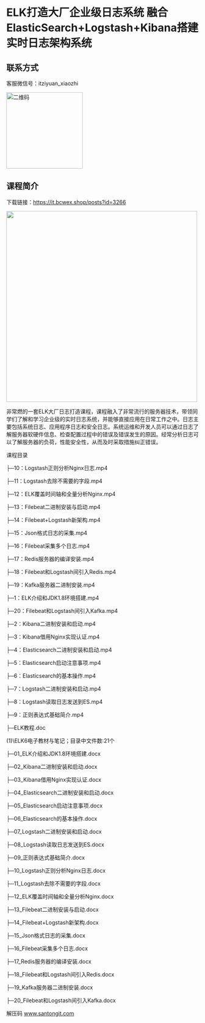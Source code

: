# ELK打造大厂企业级日志系统 融合ElasticSearch+Logstash+Kibana搭建实时日志架构系统

## 联系方式

客服微信号：itziyuan_xiaozhi

<img src="https://ziyuanyun.oss-cn-guangzhou.aliyuncs.com/common/20240614073449/666b82192834a.jpg" width="200" height="200" alt="二维码">

## 课程简介

下载链接：https://it.bcwex.shop/posts?id=3266

<img src="https://ziyuanyun.oss-cn-guangzhou.aliyuncs.com/yun/20240515185107/6644939b2f863.jpg" width="500" alt="">

  非常燃的一套ELK大厂日志打造课程，课程融入了非常流行的服务器技术，带领同学们了解和学习企业级的实时日志系统，并能够直接应用在日常工作之中。日志主要包括系统日志、应用程序日志和安全日志。系统运维和开发人员可以通过日志了解服务器软硬件信息、检查配置过程中的错误及错误发生的原因。经常分析日志可以了解服务器的负荷，性能安全性，从而及时采取措施纠正错误。

 课程目录

 ├─10：Logstash正则分析Nginx日志.mp4

 ├─11：Logstash去除不需要的字段.mp4

 ├─12：ELK覆盖时间轴和全量分析Nginx.mp4

 ├─13：Filebeat二进制安装与启动.mp4

 ├─14：Filebeat+Logstash新架构.mp4

 ├─15：Json格式日志的采集.mp4

 ├─16：Filebeat采集多个日志.mp4

 ├─17：Redis服务器的编译安装.mp4

 ├─18：Filebeat和Logstash间引入Redis.mp4

 ├─19：Kafka服务器二进制安装.mp4

 ├─1：ELK介绍和JDK1.8环境搭建.mp4

 ├─20：Filebeat和Logstash间引入Kafka.mp4

 ├─2：Kibana二进制安装和启动.mp4

 ├─3：Kibana借用Nginx实现认证.mp4

 ├─4：Elasticsearch二进制安装和启动.mp4

 ├─5：Elasticsearch启动注意事项.mp4

 ├─6：Elasticsearch的基本操作.mp4

 ├─7：Logstash二进制安装和启动.mp4

 ├─8：Logstash读取日志发送到ES.mp4

 ├─9：正则表达式基础简介.mp4

 ├─ELK教程.doc

 (1)\ELK6电子教材与笔记；目录中文件数:21个

 ├─01_ELK介绍和JDK1.8环境搭建.docx

 ├─02_Kibana二进制安装和启动.docx

 ├─03_Kibana借用Nginx实现认证.docx

 ├─04_Elasticsearch二进制安装和启动.docx

 ├─05_Elasticsearch启动注意事项.docx

 ├─06_Elasticsearch的基本操作.docx

 ├─07_Logstash二进制安装和启动.docx

 ├─08_Logstash读取日志发送到ES.docx

 ├─09_正则表达式基础简介.docx

 ├─10_Logstash正则分析Nginx日志.docx

 ├─11_Logstash去除不需要的字段.docx

 ├─12_ELK覆盖时间轴和全量分析Nginx.docx

 ├─13_Filebeat二进制安装与启动.docx

 ├─14_Filebeat+Logstash新架构.docx

 ├─15_Json格式日志的采集.docx

 ├─16_Filebeat采集多个日志.docx

 ├─17_Redis服务器的编译安装.docx

 ├─18_Filebeat和Logstash间引入Redis.docx

 ├─19_Kafka服务器二进制安装.docx

 ├─20_Filebeat和Logstash间引入Kafka.docx

 解压码 www.santongit.com  